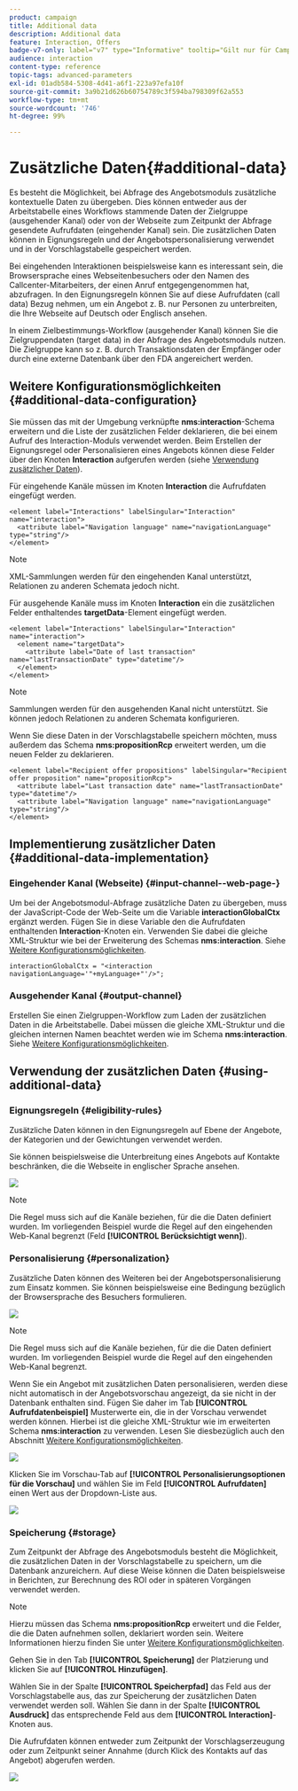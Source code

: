 ```yaml
---
product: campaign
title: Additional data
description: Additional data
feature: Interaction, Offers
badge-v7-only: label="v7" type="Informative" tooltip="Gilt nur für Campaign Classic v7"
audience: interaction
content-type: reference
topic-tags: advanced-parameters
exl-id: 01adb584-5308-4d41-a6f1-223a97efa10f
source-git-commit: 3a9b21d626b60754789c3f594ba798309f62a553
workflow-type: tm+mt
source-wordcount: '746'
ht-degree: 99%

---
```


# Zusätzliche Daten{#additional-data}



Es besteht die Möglichkeit, bei Abfrage des Angebotsmoduls zusätzliche kontextuelle Daten zu übergeben. Dies können entweder aus der Arbeitstabelle eines Workflows stammende Daten der Zielgruppe (ausgehender Kanal) oder von der Webseite zum Zeitpunkt der Abfrage gesendete Aufrufdaten (eingehender Kanal) sein. Die zusätzlichen Daten können in Eignungsregeln und der Angebotspersonalisierung verwendet und in der Vorschlagstabelle gespeichert werden.

Bei eingehenden Interaktionen beispielsweise kann es interessant sein, die Browsersprache eines Webseitenbesuchers oder den Namen des Callcenter-Mitarbeiters, der einen Anruf entgegengenommen hat, abzufragen. In den Eignungsregeln können Sie auf diese Aufrufdaten (call data) Bezug nehmen, um ein Angebot z. B. nur Personen zu unterbreiten, die Ihre Webseite auf Deutsch oder Englisch ansehen.

In einem Zielbestimmungs-Workflow (ausgehender Kanal) können Sie die Zielgruppendaten (target data) in der Abfrage des Angebotsmoduls nutzen. Die Zielgruppe kann so z. B. durch Transaktionsdaten der Empfänger oder durch eine externe Datenbank über den FDA angereichert werden.

## Weitere Konfigurationsmöglichkeiten {#additional-data-configuration}

Sie müssen das mit der Umgebung verknüpfte **nms:interaction**-Schema erweitern und die Liste der zusätzlichen Felder deklarieren, die bei einem Aufruf des Interaction-Moduls verwendet werden. Beim Erstellen der Eignungsregel oder Personalisieren eines Angebots können diese Felder über den Knoten **Interaction** aufgerufen werden (siehe [Verwendung zusätzlicher Daten](#using-additional-data)).

Für eingehende Kanäle müssen im Knoten **Interaction** die Aufrufdaten eingefügt werden.

```
<element label="Interactions" labelSingular="Interaction" name="interaction">
  <attribute label="Navigation language" name="navigationLanguage" type="string"/>
</element>
```

>[!NOTE]
>
>XML-Sammlungen werden für den eingehenden Kanal unterstützt, Relationen zu anderen Schemata jedoch nicht.

Für ausgehende Kanäle muss im Knoten **Interaction** ein die zusätzlichen Felder enthaltendes **targetData**-Element eingefügt werden.

```
<element label="Interactions" labelSingular="Interaction" name="interaction">
  <element name="targetData">
    <attribute label="Date of last transaction" name="lastTransactionDate" type="datetime"/>
  </element>
</element>
```

>[!NOTE]
>
>Sammlungen werden für den ausgehenden Kanal nicht unterstützt. Sie können jedoch Relationen zu anderen Schemata konfigurieren.

Wenn Sie diese Daten in der Vorschlagstabelle speichern möchten, muss außerdem das Schema **nms:propositionRcp** erweitert werden, um die neuen Felder zu deklarieren.

```
<element label="Recipient offer propositions" labelSingular="Recipient offer proposition" name="propositionRcp">
  <attribute label="Last transaction date" name="lastTransactionDate" type="datetime"/>
  <attribute label="Navigation language" name="navigationLanguage" type="string"/>
</element>
```

## Implementierung zusätzlicher Daten {#additional-data-implementation}

### Eingehender Kanal (Webseite) {#input-channel--web-page-}

Um bei der Angebotsmodul-Abfrage zusätzliche Daten zu übergeben, muss der JavaScript-Code der Web-Seite um die Variable **interactionGlobalCtx** ergänzt werden. Fügen Sie in diese Variable den die Aufrufdaten enthaltenden **Interaction**-Knoten ein. Verwenden Sie dabei die gleiche XML-Struktur wie bei der Erweiterung des Schemas **nms:interaction**. Siehe [Weitere Konfigurationsmöglichkeiten](#additional-data-configuration).

```
interactionGlobalCtx = "<interaction navigationLanguage='"+myLanguage+"'/>";
```

### Ausgehender Kanal {#output-channel}

Erstellen Sie einen Zielgruppen-Workflow zum Laden der zusätzlichen Daten in die Arbeitstabelle. Dabei müssen die gleiche XML-Struktur und die gleichen internen Namen beachtet werden wie im Schema **nms:interaction**. Siehe [Weitere Konfigurationsmöglichkeiten](#additional-data-configuration).

## Verwendung der zusätzlichen Daten {#using-additional-data}

### Eignungsregeln {#eligibility-rules}

Zusätzliche Daten können in den Eignungsregeln auf Ebene der Angebote, der Kategorien und der Gewichtungen verwendet werden.

Sie können beispielsweise die Unterbreitung eines Angebots auf Kontakte beschränken, die die Webseite in englischer Sprache ansehen.

![](assets/ita_calldata_query.png)

>[!NOTE]
>
>Die Regel muss sich auf die Kanäle beziehen, für die die Daten definiert wurden. Im vorliegenden Beispiel wurde die Regel auf den eingehenden Web-Kanal begrenzt (Feld **[!UICONTROL Berücksichtigt wenn]**).

### Personalisierung     {#personalization}

Zusätzliche Daten können des Weiteren bei der Angebotspersonalisierung zum Einsatz kommen. Sie können beispielsweise eine Bedingung bezüglich der Browsersprache des Besuchers formulieren.

![](assets/ita_calldata_perso.png)

>[!NOTE]
>
>Die Regel muss sich auf die Kanäle beziehen, für die die Daten definiert wurden. Im vorliegenden Beispiel wurde die Regel auf den eingehenden Web-Kanal begrenzt.

Wenn Sie ein Angebot mit zusätzlichen Daten personalisieren, werden diese nicht automatisch in der Angebotsvorschau angezeigt, da sie nicht in der Datenbank enthalten sind. Fügen Sie daher im Tab **[!UICONTROL Aufrufdatenbeispiel]** Musterwerte ein, die in der Vorschau verwendet werden können. Hierbei ist die gleiche XML-Struktur wie im erweiterten Schema **nms:interaction** zu verwenden. Lesen Sie diesbezüglich auch den Abschnitt [Weitere Konfigurationsmöglichkeiten](#additional-data-configuration).

![](assets/ita_calldata_preview.png)

Klicken Sie im Vorschau-Tab auf **[!UICONTROL Personalisierungsoptionen für die Vorschau]** und wählen Sie im Feld **[!UICONTROL Aufrufdaten]** einen Wert aus der Dropdown-Liste aus.

![](assets/ita_calldata_preview2.png)

### Speicherung {#storage}

Zum Zeitpunkt der Abfrage des Angebotsmoduls besteht die Möglichkeit, die zusätzlichen Daten in der Vorschlagstabelle zu speichern, um die Datenbank anzureichern. Auf diese Weise können die Daten beispielsweise in Berichten, zur Berechnung des ROI oder in späteren Vorgängen verwendet werden.

>[!NOTE]
>
>Hierzu müssen das Schema **nms:propositionRcp** erweitert und die Felder, die die Daten aufnehmen sollen, deklariert worden sein. Weitere Informationen hierzu finden Sie unter [Weitere Konfigurationsmöglichkeiten](#additional-data-configuration).

Gehen Sie in den Tab **[!UICONTROL Speicherung]** der Platzierung und klicken Sie auf **[!UICONTROL Hinzufügen]**.

Wählen Sie in der Spalte **[!UICONTROL Speicherpfad]** das Feld aus der Vorschlagstabelle aus, das zur Speicherung der zusätzlichen Daten verwendet werden soll. Wählen Sie dann in der Spalte **[!UICONTROL Ausdruck]** das entsprechende Feld aus dem **[!UICONTROL Interaction]**-Knoten aus.

Die Aufrufdaten können entweder zum Zeitpunkt der Vorschlagserzeugung oder zum Zeitpunkt seiner Annahme (durch Klick des Kontakts auf das Angebot) abgerufen werden.

![](assets/ita_calldata_storage.png)
